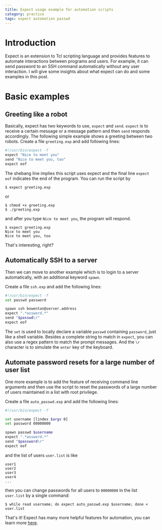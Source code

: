 ```yaml
---
title: Expect usage example for automation scripts
category: practice
tags: expect automation passwd
---
```


# Introduction
Expect is an extension to Tcl scripting language and provides features to automate interactions between programs and users. For example, it can send password to an SSH command automatically without any user interaction. I will give some insights about what expect can do and some examples in this post.

# Basic examples
## Greeting like a robot
Basically, expect has two keywords to use, `expect` and `send`. `expect` is to receive a certain message or a message pattern and then `send` responds accordingly. The following simple example shows a greeting between two robots. Create a file `greeting.exp` and add following lines:
```bash 
#!/usr/bin/expect -f
expect "Nice to meet you"
send "Nice to meet you, too"
expect eof
```
The shebang line implies this script uses expect and the final line `expect eof` indicates the end of the program. You can run the script by
```console
$ expect greeting.exp
```
or 
```console
$ chmod +x greeting.exp
$ ./greeting.exp
```
and after you type `Nice to meet you`, the program will respond.
```console
$ expect greeting.exp
Nice to meet you
Nice to meet you, too
```
That's interesting, right?

## Automatically SSH to a server
Then we can move to another example which is to login to a server automatically, with an additional keyword `spawn`.

Create a file `ssh.exp` and add the following lines:
```bash
#!/usr/bin/expect -f
set passwd password

spawn ssh bowentan@server.address
expect ".*assword.*"
send "$passwd\r"
expect eof
```
The `set` is used to locally declare a variable `passwd` containing `password`, just like a shell variable. Besides a complete string to match in `expect`, you can also use a regex pattern to match the prompt messages. And the `\r` character is to simulate the `enter` key of the keyboard.

## Automate password resets for a large number of user list
One more example is to add the feature of receiving command line arguments and then use the script to reset the passwords of a large number of users maintained in a list with root privilege.

Create a file `auto_passwd.exp` and add the following lines:
```bash
#!/usr/bin/expect -f

set username [lindex $argv 0]
set password 00000000

spawn passwd $username
expect ".*assword.*"
send "$password\r"
expect eof
```
and the list of users `user.list` is like
```
user1
user2
user3
user4
...
```
then you can change passwords for all users to `00000000` in the list `user.list` by a single command:
```console
$ while read username; do expect auto_passwd.exp $username; done < user.list
```

That's it! Expect has many more helpful features for automation, you can learn more [here](https://core.tcl-lang.org/expect/index).